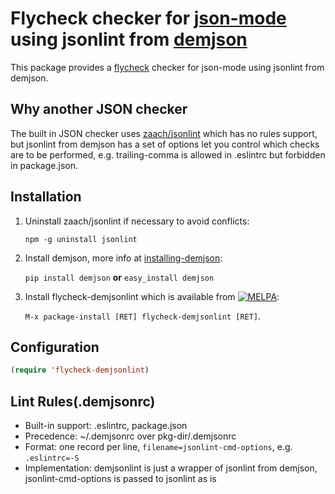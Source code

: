 # Flycheck checker for [json-mode][json-mode-ref] using jsonlint from [demjson][demjson-ref]

This package provides a [flycheck][flycheck-ref] checker for json-mode using jsonlint from demjson.


## Why another JSON checker

The built in JSON checker uses [zaach/jsonlint][jsonlint-ref] which has no rules support,
but jsonlint from demjson has a set of options let you control which checks are to be performed,
e.g. trailing-comma is allowed in .eslintrc but forbidden in package.json.


## Installation
  1. Uninstall zaach/jsonlint if necessary to avoid conflicts:

     `npm -g uninstall jsonlint`

  2. Install demjson, more info at [installing-demjson][installing-demjson-ref]:

     `pip install demjson` **or** `easy_install demjson`

  3. Install flycheck-demjsonlint which is available from [![MELPA](https://melpa.org/packages/flycheck-demjsonlint-badge.svg)](https://melpa.org/#/flycheck-demjsonlint):

      `M-x package-install [RET] flycheck-demjsonlint [RET]`.


## Configuration

```el
(require 'flycheck-demjsonlint)
```

## Lint Rules(.demjsonrc)
  * Built-in support: .eslintrc, package.json
  * Precedence: ~/.demjsonrc over pkg-dir/.demjsonrc
  * Format: one record per line, `filename=jsonlint-cmd-options`, e.g. `.eslintrc=-S`
  * Implementation: demjsonlint is just a wrapper of jsonlint from demjson, jsonlint-cmd-options is passed to jsonlint as is


[demjson-ref]: https://github.com/dmeranda/demjson "demjson"
[json-mode-ref]: https://github.com/joshwnj/json-mode "json-mode"
[jsonlint-ref]: https://github.com/zaach/jsonlint "jsonlint"
[flycheck-ref]: http://www.flycheck.org "Flycheck"
[installing-demjson-ref]: http://deron.meranda.us/python/demjson/install
